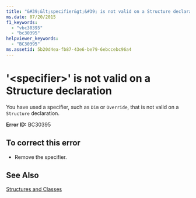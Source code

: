 ```yaml
---
title: "&#39;&lt;specifier&gt;&#39; is not valid on a Structure declaration"
ms.date: 07/20/2015
f1_keywords: 
  - "vbc30395"
  - "bc30395"
helpviewer_keywords: 
  - "BC30395"
ms.assetid: 5b20d4ea-fb87-43e6-be79-6ebccebc96a4
---
```

# &#39;&lt;specifier&gt;&#39; is not valid on a Structure declaration
You have used a specifier, such as `Dim` or `Override`, that is not valid on a `Structure` declaration.  
  
 **Error ID:** BC30395  
  
## To correct this error  
  
- Remove the specifier.  
  
## See Also  
 [Structures and Classes](../../visual-basic/programming-guide/language-features/data-types/structures-and-classes.md)

